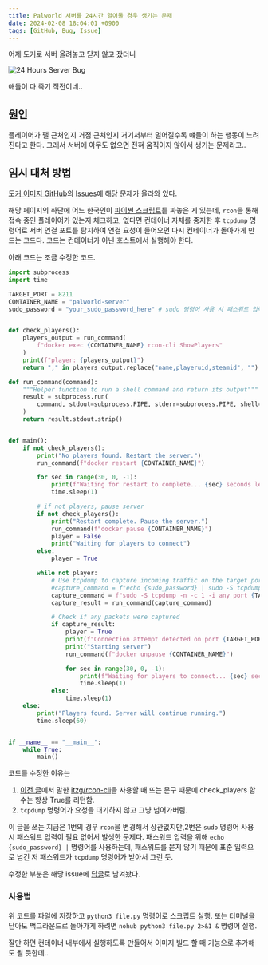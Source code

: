 ```yaml
---
title: Palworld 서버를 24시간 열어둘 경우 생기는 문제
date: 2024-02-08 18:04:01 +0900
tags: [GitHub, Bug, Issue]
---
```


어제 도커로 서버 올려놓고 닫지 않고 잤더니

![24 Hours Server Bug](https://cdn.jsdelivr.net/gh/kimzuni/cdn/blog/palworld-24-hours-server-bug.jpg)

애들이 다 죽기 직전이네..

## 원인

플레이어가 팰 근처인지 거점 근처인지 거기서부터 멀어질수록 얘들이 하는 행동이 느려진다고 한다.
그래서 서버에 아무도 없으면 전혀 움직이지 않아서 생기는 문제라고..

## 임시 대처 방법

[도커 이미지 GitHub](https://github.com/thijsvanloef/palworld-server-docker)의
[Issues](https://github.com/thijsvanloef/palworld-server-docker/issues/32)에 해당 문제가 올라와 있다.

해당 페이지의 하단에 어느 한국인이
[파이썬 스크립트](https://github.com/thijsvanloef/palworld-server-docker/issues/32#issuecomment-1926103919)를 짜놓은 게 있는데,
`rcon`을 통해 접속 중인 플레이어가 있는지 체크하고, 없다면 컨테이너 자체를 중지한 후 `tcpdump` 명령어로 서버 연결 포트를 탐지하여 연결 요청이 들어오면 다시 컨테이너가 돌아가게 만드는 코드다.
코드는 컨테이너가 아닌 호스트에서 실행해야 한다.

아래 코드는 조금 수정한 코드.

```python
import subprocess
import time

TARGET_PORT = 8211
CONTAINER_NAME = "palworld-server"
sudo_password = "your_sudo_password_here" # sudo 명령어 사용 시 패스워드 입력이 필요없다면 삭제


def check_players():
    players_output = run_command(
        f"docker exec {CONTAINER_NAME} rcon-cli ShowPlayers"
    )
    print(f"player: {players_output}")
    return "," in players_output.replace("name,playeruid,steamid", "") # itzg/rcon-cli을 사용할 때 문제 발생 해결

def run_command(command):
    """Helper function to run a shell command and return its output"""
    result = subprocess.run(
        command, stdout=subprocess.PIPE, stderr=subprocess.PIPE, shell=True, text=True
    )
    return result.stdout.strip()


def main():
    if not check_players():
        print("No players found. Restart the server.")
        run_command(f"docker restart {CONTAINER_NAME}")

        for sec in range(30, 0, -1):
            print(f"Waiting for restart to complete... {sec} seconds left")
            time.sleep(1)

        # if not players, pause server
        if not check_players():
            print("Restart complete. Pause the server.")
            run_command(f"docker pause {CONTAINER_NAME}")
            player = False
            print("Waiting for players to connect")
        else:
            player = True

        while not player:
            # Use tcpdump to capture incoming traffic on the target port
            #capture_command = f"echo {sudo_password} | sudo -S tcpdump -n -c 1 -i any port {TARGET_PORT} 2>/dev/null"
            capture_command = f"sudo -S tcpdump -n -c 1 -i any port {TARGET_PORT} 2>/dev/null" # 패스워드 입력 필요없는 경우
            capture_result = run_command(capture_command)

            # Check if any packets were captured
            if capture_result:
                player = True
                print(f"Connection attempt detected on port {TARGET_PORT}")
                print("Starting server")
                run_command(f"docker unpause {CONTAINER_NAME}")

                for sec in range(30, 0, -1):
                    print(f"Waiting for players to connect... {sec} seconds left")
                    time.sleep(1)
            else:
                time.sleep(1)
    else:
        print("Players found. Server will continue running.")
        time.sleep(60)


if __name__ == "__main__":
    while True:
        main()
```

코드를 수정한 이유는

1. [이전 글](/posts/palworld-server-docker-arm64/#dockerfile)에서 말한
   [itzg/rcon-cli](https://github.com/itzg/rcon-cli/)을 사용할 때 뜨는 문구 때문에 check_players 함수는 항상 True를 리턴함.
2. `tcpdump` 명령어가 요청을 대기하지 않고 그냥 넘어가버림.

이 글을 쓰는 지금은 1번의 경우 `rcon`을 변경해서 상관없지만,2번은 `sudo` 명령어 사용 시 패스워드 입력이 필요 없어서 발생한 문제다.
패스워드 입력을 위해 `echo {sudo_password} |` 명령어를 사용하는데,
패스워드를 묻지 않기 때문에 표준 입력으로 넘긴 저 패스워드가 `tcpdump` 명령어가 받아서 그런 듯.

수정한 부분은 해당 issue에 [답글](https://github.com/thijsvanloef/palworld-server-docker/issues/32#issuecomment-1933634837)로 남겨놨다.

### 사용법

위 코드를 파일에 저장하고 `python3 file.py` 명령어로 스크립트 실행.
또는 터미널을 닫아도 백그라운드로 돌아가게 하려면 `nohub python3 file.py 2>&1 &` 명령어 실행.

잘만 하면 컨테이너 내부에서 실행하도록 만들어서 이미지 빌드 할 때 기능으로 추가해도 될 듯한데..

